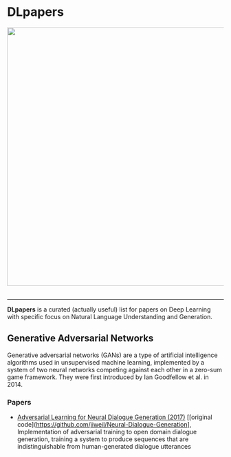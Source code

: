 # DLpapers

<div align="center">
  <img width='600px' src="http://i.imgur.com/yPXqu4n.jpg"><br><br>
</div>

-----------------

**DLpapers** is a curated (actually useful) list for papers on Deep Learning with specific focus on Natural Language Understanding and Generation.

## Generative Adversarial Networks

Generative adversarial networks (GANs) are a type of artificial intelligence algorithms used in unsupervised machine learning, implemented by a system of two neural networks competing against each other in a zero-sum game framework. They were first introduced by Ian Goodfellow et al. in 2014.

### Papers

- [Adversarial Learning for Neural Dialogue Generation (2017)](https://arxiv.org/abs/1701.06547) [[original code](https://github.com/jiweil/Neural-Dialogue-Generation], Implementation of adversarial training to open domain dialogue generation, training a system to produce sequences that are indistinguishable from human-generated dialogue utterances
